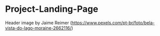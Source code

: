 # Project-Landing-Page
Header image by Jaime Reimer (https://www.pexels.com/pt-br/foto/bela-vista-do-lago-moraine-2662116/)